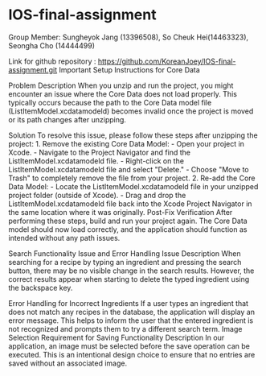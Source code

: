 # IOS-final-assignment
 
Group Member: Sungheyok Jang (13396508), So Cheuk Hei(14463323), Seongha Cho (14444499)

Link for github repository :
https://github.com/KoreanJoey/IOS-final-assignment.git
Important Setup Instructions for Core Data

Problem Description
When you unzip and run the project, you might encounter an issue where the Core Data does not load properly. This typically occurs because the path to the Core Data model file (ListItemModel.xcdatamodeld) becomes invalid once the project is moved or its path changes after unzipping.

Solution
To resolve this issue, please follow these steps after unzipping the project:
    1. Remove the existing Core Data Model:
        - Open your project in Xcode.
        - Navigate to the Project Navigator and find the ListItemModel.xcdatamodeld file.
        - Right-click on the ListItemModel.xcdatamodeld file and select "Delete."
        - Choose "Move to Trash" to completely remove the file from your project.
    2. Re-add the Core Data Model:
        - Locate the ListItemModel.xcdatamodeld file in your unzipped project folder (outside of Xcode).
        - Drag and drop the ListItemModel.xcdatamodeld file back into the Xcode Project Navigator in the same location where it was originally.
Post-Fix Verification
After performing these steps, build and run your project again. The Core Data model should now load correctly, and the application should function as intended without any path issues.

Search Functionality Issue and Error Handling
Issue Description
When searching for a recipe by typing an ingredient and pressing the search button, there may be no visible change in the search results. However, the correct results appear when starting to delete the typed ingredient using the backspace key.

Error Handling for Incorrect Ingredients
If a user types an ingredient that does not match any recipes in the database, the application will display an error message. This helps to inform the user that the entered ingredient is not recognized and prompts them to try a different search term.
Image Selection Requirement for Saving
Functionality Description
In our application, an image must be selected before the save operation can be executed. This is an intentional design choice to ensure that no entries are saved without an associated image.
